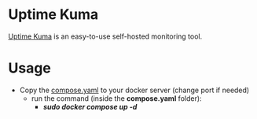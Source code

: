 # Uptime Kuma
[Uptime Kuma](https://github.com/louislam/uptime-kuma) is an easy-to-use self-hosted monitoring tool.

# Usage
+ Copy the [compose.yaml](/Docker%20compose/uptimekuma/compose.yaml) to your docker server (change port if needed)
  + run the command (inside the **compose.yaml** folder):
    + ***sudo docker compose up -d***